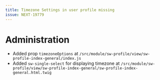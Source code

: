 ```yaml
---
title: Timezone Settings in user profile missing
issue: NEXT-19779
---
```

# Administration
* Added prop `timezoneOptions` at `/src/module/sw-profile/view/sw-profile-index-general/index.js`
* Added `sw-single-select` for displaying timezone at `/src/module/sw-profile/view/sw-profile-index-general/sw-profile-index-general.html.twig`
